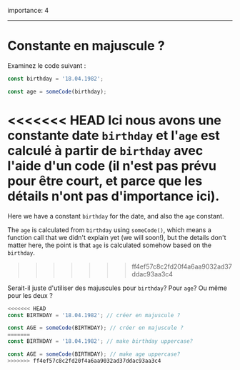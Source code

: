 importance: 4

---

# Constante en majuscule ?

Examinez le code suivant :

```js
const birthday = '18.04.1982';

const age = someCode(birthday);
```

<<<<<<< HEAD
Ici nous avons une constante date `birthday` et l'`age` est calculé à partir de `birthday` avec l'aide d'un code (il n'est pas prévu pour être court, et parce que les détails n'ont pas d'importance ici).
=======
Here we have a constant `birthday` for the date, and also the `age` constant.

The `age` is calculated from `birthday` using `someCode()`, which means a function call that we didn't explain yet (we will soon!), but the details don't matter here, the point is that `age` is calculated somehow based on the `birthday`.
>>>>>>> ff4ef57c8c2fd20f4a6aa9032ad37ddac93aa3c4

Serait-il juste d'utiliser des majuscules pour `birthday`? Pour `age`? Ou même pour les deux ?

```js
<<<<<<< HEAD
const BIRTHDAY = '18.04.1982'; // créer en majuscule ?

const AGE = someCode(BIRTHDAY); // créer en majuscule ?
=======
const BIRTHDAY = '18.04.1982'; // make birthday uppercase?

const AGE = someCode(BIRTHDAY); // make age uppercase?
>>>>>>> ff4ef57c8c2fd20f4a6aa9032ad37ddac93aa3c4
```
